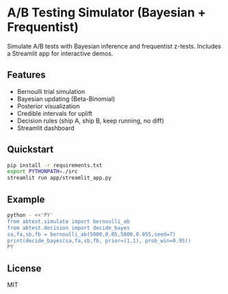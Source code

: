 # A/B Testing Simulator (Bayesian + Frequentist)

Simulate A/B tests with Bayesian inference and frequentist z-tests. Includes a Streamlit app for interactive demos.

## Features
- Bernoulli trial simulation
- Bayesian updating (Beta-Binomial)
- Posterior visualization
- Credible intervals for uplift
- Decision rules (ship A, ship B, keep running, no diff)
- Streamlit dashboard

## Quickstart
```bash
pip install -r requirements.txt
export PYTHONPATH=./src
streamlit run app/streamlit_app.py
```

## Example
```bash
python - <<'PY'
from abtest.simulate import bernoulli_ab
from abtest.decision import decide_bayes
sa,fa,sb,fb = bernoulli_ab(5000,0.05,5000,0.055,seed=7)
print(decide_bayes(sa,fa,sb,fb, prior=(1,1), prob_win=0.95))
PY
```

## License
MIT
